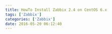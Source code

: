 ```yaml
---
title: HowTo Install Zabbix 2.4 on CentOS 6.x
tags: ['Zabbix']
categories: ['Zabbix']
date: 2016-05-20 06:12:40
---
```

